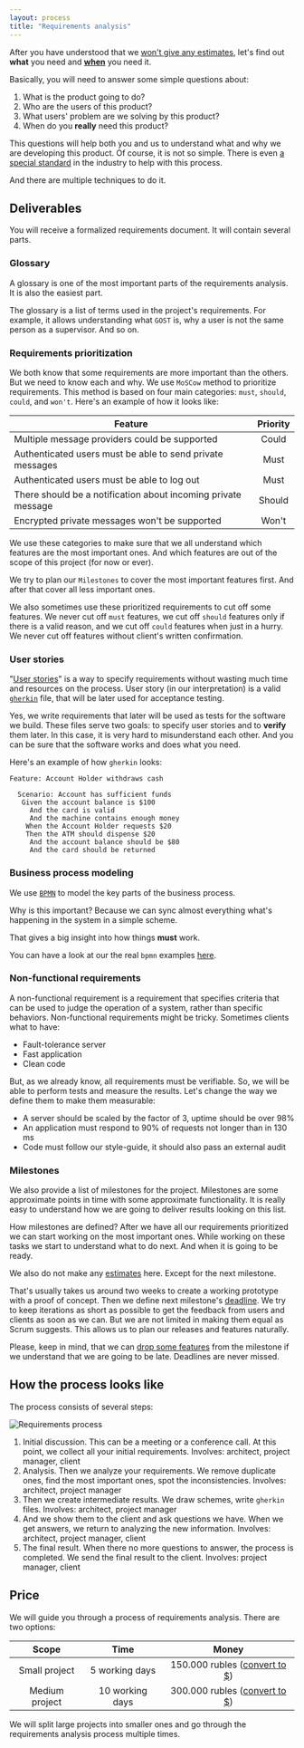 ```yaml
---
layout: process
title: "Requirements analysis"
---
```


After you have understood that we [won't give any estimates](/meta/rsdp/estimates), let's find out **what** you need and [**when**](/meta/rsdp/how-to-always-be-on-time) you need it.

Basically, you will need to answer some simple questions about:
1. What is the product going to do?
2. Who are the users of this product?
3. What users' problem are we solving by this product?
4. When do you **really** need this product?

This questions will help both you and us to understand what and why we are developing this product.
Of course, it is not so simple. There is even [a special standard](https://standards.ieee.org/findstds/standard/830-1998.html) in the industry to help with this process.

And there are multiple techniques to do it.


## Deliverables

You will receive a formalized requirements document.
It will contain several parts.

### Glossary

A glossary is one of the most important parts of the requirements analysis.
It is also the easiest part.

The glossary is a list of terms used in the project's requirements.
For example, it allows understanding what `GOST` is,
why a user is not the same person as a supervisor. And so on.

### Requirements prioritization

We both know that some requirements are more important than the others.
But we need to know each and why. We use `MoSCow` method to prioritize requirements.
This method is based on four main categories: `must`, `should`, `could`, and `won't`.
Here's an example of how it looks like:

| Feature                                                        | Priority |
|----------------------------------------------------------------|:--------:|
| Multiple message providers could be supported                  |   Could  |
| Authenticated users must be able to send private messages      |   Must   |
| Authenticated users must be able to log out                    |   Must   |
| There should be a notification about incoming private message  |  Should  |
| Encrypted private messages won't be supported                  |   Won't  |

We use these categories to make sure that we all understand which features are the most important ones.
And which features are out of the scope of this project (for now or ever).

We try to plan our `Milestones` to cover the most important features first.
And after that cover all less important ones.

We also sometimes use these prioritized requirements to cut off some features.
We never cut off `must` features, we cut off `should` features only if there is a valid reason, and we cut off `could` features when just in a hurry. We never cut off features without client's written confirmation.

### User stories

"[User stories](https://en.wikipedia.org/wiki/User_story)" is a way to specify requirements without wasting much time and resources on the process. User story (in our interpretation) is a valid [`gherkin`](https://cucumber.io/docs/gherkin/) file, that will be later used for acceptance testing.

Yes, we write requirements that later will be used as tests for the software we build.
These files serve two goals: to specify user stories and to **verify** them later.
In this case, it is very hard to misunderstand each other.
And you can be sure that the software works and does what you need.

Here's an example of how `gherkin` looks:

```gherkin
Feature: Account Holder withdraws cash

  Scenario: Account has sufficient funds
   Given the account balance is $100
     And the card is valid
     And the machine contains enough money
    When the Account Holder requests $20
    Then the ATM should dispense $20
     And the account balance should be $80
     And the card should be returned
```

### Business process modeling

We use [`BPMN`](https://en.wikipedia.org/wiki/Business_Process_Model_and_Notation) to model the key parts of the business process.

Why is this important?
Because we can sync almost everything what's happening in the system in a simple scheme.

That gives a big insight into how things **must** work.

You can have a look at our the real `bpmn` examples [here](https://github.com/wemake-services/meta/tree/master/processes).

### Non-functional requirements

A non-functional requirement is a requirement that specifies criteria that can be used to judge the operation of a system, rather than specific behaviors.
Non-functional requirements might be tricky. Sometimes clients what to have:

- Fault-tolerance server
- Fast application
- Clean code

But, as we already know, all requirements must be verifiable.
So, we will be able to perform tests and measure the results.
Let's change the way we define them to make them measurable:

- A server should be scaled by the factor of 3, uptime should be over 98%
- An application must respond to 90% of requests not longer than in 130 ms
- Code must follow our style-guide, it should also pass an external audit

### Milestones

We also provide a list of milestones for the project.
Milestones are some approximate points in
time with some approximate functionality.
It is really easy to understand how we are going to deliver results looking
on this list.

How milestones are defined? After we have all our requirements prioritized
we can start working on the most important ones. While working on these
tasks we start to understand what to do next. And when it is going to be ready.

We also do not make any [estimates](/meta/rsdp/estimates/) here. Except for the next milestone.

That's usually takes us around two weeks to create a
working prototype with a proof of concept.
Then we define next milestone's [deadline](/meta/rsdp/how-to-always-be-on-time/).
We try to keep iterations as short as possible to get the feedback from users
and clients as soon as we can. But we are not limited in making them equal as
Scrum suggests. This allows us to plan our releases and features naturally.

Please, keep in mind, that we can [drop some features](/meta/rsdp/how-to-always-be-on-time/#what-happens-when-we-feel-that-we-will-be-late)
from the milestone if we understand that we are going to be late.
Deadlines are never missed.


## How the process looks like

The process consists of several steps:

![Requirements process](https://i.imgur.com/LyhzqPA.png)

1. Initial discussion. This can be a meeting or a conference call. At this point, we collect all your initial requirements. Involves: architect, project manager, client
2. Analysis. Then we analyze your requirements. We remove duplicate ones, find the most important ones, spot the inconsistencies. Involves: architect, project manager
3. Then we create intermediate results. We draw schemes, write `gherkin` files. Involves: architect, project manager
4. And we show them to the client and ask questions we have. When we get answers, we return to analyzing the new information. Involves: architect, project manager, client
5. The final result. When there no more questions to answer, the process is completed. We send the final result to the client. Involves: project manager, client


## Price

We will guide you through a process of requirements analysis.
There are two options:


|      Scope     |       Time      |      Money     |
|:--------------:|:---------------:|:--------------:|
|  Small project |  5 working days | 150.000 rubles ([convert to $](http://www.countrycurrencyrates.com/en/convert/RUB/USD/150000)) |
| Medium project | 10 working days | 300.000 rubles ([convert to $](http://www.countrycurrencyrates.com/en/convert/RUB/USD/300000)) |

We will split large projects into smaller ones and
go through the requirements analysis process multiple times.
